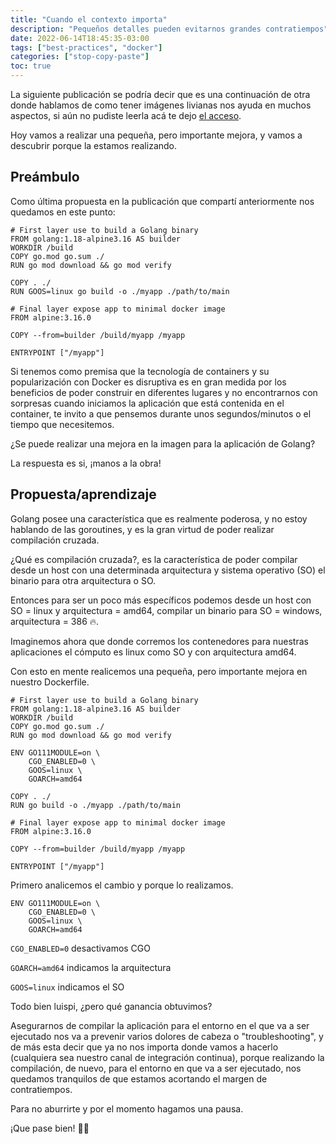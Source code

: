 ```yaml
---
title: "Cuando el contexto importa"
description: "Pequeños detalles pueden evitarnos grandes contratiempos"
date: 2022-06-14T18:45:35-03:00
tags: ["best-practices", "docker"]
categories: ["stop-copy-paste"]
toc: true
---
```

La siguiente publicación se podría decir que es una continuación de otra donde hablamos de como tener imágenes livianas 
nos ayuda en muchos aspectos, si aún no pudiste leerla acá te dejo 
[el acceso](https://luispe.github.io/blog/posts/lightweight-container-image/).

Hoy vamos a realizar una pequeña, pero importante mejora, y vamos a descubrir porque la estamos realizando.

## Preámbulo
Como última propuesta en la publicación que compartí anteriormente nos quedamos en este punto:

```
# First layer use to build a Golang binary
FROM golang:1.18-alpine3.16 AS builder
WORKDIR /build
COPY go.mod go.sum ./
RUN go mod download && go mod verify

COPY . ./
RUN GOOS=linux go build -o ./myapp ./path/to/main

# Final layer expose app to minimal docker image
FROM alpine:3.16.0

COPY --from=builder /build/myapp /myapp

ENTRYPOINT ["/myapp"]
```

Si tenemos como premisa que la tecnología de containers y su popularización con Docker es disruptiva es en gran medida
por los beneficios de poder construir en diferentes lugares y no encontrarnos con sorpresas cuando iniciamos la aplicación
que está contenida en el container, te invito a que pensemos durante unos segundos/minutos o el tiempo que necesitemos.

¿Se puede realizar una mejora en la imagen para la aplicación de Golang?

La respuesta es si, ¡manos a la obra!

## Propuesta/aprendizaje
Golang posee una característica que es realmente poderosa, y no estoy hablando de las goroutines, y es la gran virtud de
poder realizar compilación cruzada.

¿Qué es compilación cruzada?, es la característica de poder compilar desde un host con una determinada arquitectura y
sistema operativo (SO) el binario para otra arquitectura o SO.

Entonces para ser un poco más específicos podemos desde un host con SO = linux y arquitectura = amd64, compilar un binario 
para SO = windows, arquitectura = 386 :fire:.

Imaginemos ahora que donde corremos los contenedores para nuestras aplicaciones el cómputo es linux como SO y con 
arquitectura amd64.

Con esto en mente realicemos una pequeña, pero importante mejora en nuestro Dockerfile.

```
# First layer use to build a Golang binary
FROM golang:1.18-alpine3.16 AS builder
WORKDIR /build
COPY go.mod go.sum ./
RUN go mod download && go mod verify

ENV GO111MODULE=on \
    CGO_ENABLED=0 \
    GOOS=linux \
    GOARCH=amd64

COPY . ./
RUN go build -o ./myapp ./path/to/main

# Final layer expose app to minimal docker image
FROM alpine:3.16.0

COPY --from=builder /build/myapp /myapp

ENTRYPOINT ["/myapp"]
```
Primero analicemos el cambio y porque lo realizamos.
```
ENV GO111MODULE=on \
    CGO_ENABLED=0 \
    GOOS=linux \
    GOARCH=amd64
```
`CGO_ENABLED=0` desactivamos CGO

`GOARCH=amd64` indicamos la arquitectura

`GOOS=linux` indicamos el SO

Todo bien luispi, ¿pero qué ganancia obtuvimos?

Asegurarnos de compilar la aplicación para el entorno en el que va a ser ejecutado nos va a prevenir varios dolores de
cabeza o "troubleshooting", y de más esta decir que ya no nos importa donde vamos a hacerlo (cualquiera sea nuestro canal
de integración continua), porque realizando la compilación, de nuevo, para el entorno en que va a ser ejecutado, nos 
quedamos tranquilos de que estamos acortando el margen de contratiempos.

Para no aburrirte y por el momento hagamos una pausa.

¡Que pase bien! 👋🏽
